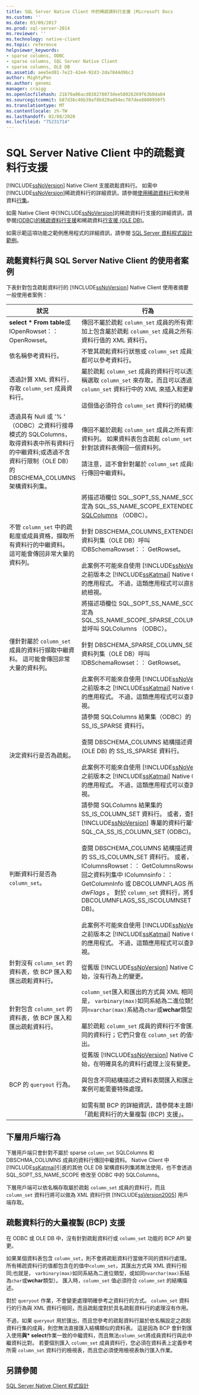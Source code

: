 ```yaml
---
title: SQL Server Native Client 中的稀疏資料行支援 |Microsoft Docs
ms.custom: ''
ms.date: 03/09/2017
ms.prod: sql-server-2014
ms.reviewer: ''
ms.technology: native-client
ms.topic: reference
helpviewer_keywords:
- sparse columns, ODBC
- sparse columns, SQL Server Native Client
- sparse columns, OLE DB
ms.assetid: aee5ed81-7e23-42e4-92d3-2da7844d9bc3
author: MightyPen
ms.author: genemi
manager: craigg
ms.openlocfilehash: 21b79a06acd838278073dee58026269f63b0da04
ms.sourcegitcommit: b87d36c46b39af8b929ad94ec707dee8800950f5
ms.translationtype: MT
ms.contentlocale: zh-TW
ms.lasthandoff: 02/08/2020
ms.locfileid: "75231714"
---
```

# <a name="sparse-columns-support-in-sql-server-native-client"></a>SQL Server Native Client 中的疏鬆資料行支援
  
  [!INCLUDE[ssNoVersion](../../../includes/ssnoversion-md.md)] Native Client 支援疏鬆資料行。 如需中[!INCLUDE[ssNoVersion](../../../includes/ssnoversion-md.md)]稀疏資料行的詳細資訊，請參閱[使用稀疏資料行](../../tables/use-sparse-columns.md)和使用資料[行集](../../tables/use-column-sets.md)。  
  
 如需 Native Client 中[!INCLUDE[ssNoVersion](../../../includes/ssnoversion-md.md)]的稀疏資料行支援的詳細資訊，請參閱[&#40;ODBC&#41;的稀疏資料行支援](../odbc/sparse-columns-support-odbc.md)和稀疏資料[行支援 &#40;OLE DB&#41;](../ole-db/sparse-columns-support-ole-db.md)。  
  
 如需示範這項功能之範例應用程式的詳細資訊，請參閱 [SQL Server 資料程式設計範例](https://msftdpprodsamples.codeplex.com/)。  
  
## <a name="user-scenarios-for-sparse-columns-and-sql-server-native-client"></a>疏鬆資料行與 SQL Server Native Client 的使用者案例  
 下表針對包含疏鬆資料行的 [!INCLUDE[ssNoVersion](../../../includes/ssnoversion-md.md)] Native Client 使用者摘要一般使用者案例：  
  
|狀況|行為|  
|--------------|--------------|  
|**select \* From table**或 IOpenRowset：： OpenRowset。|傳回不屬於疏鬆 `column_set` 成員的所有資料行，加上包含屬於疏鬆 `column_set` 成員之所有非 Null 資料行值的 XML 資料行。|  
|依名稱參考資料行。|不管其疏鬆資料行狀態或 `column_set` 成員資格，都可以參考資料行。|  
|透過計算 XML 資料行，存取 `column_set` 成員資料行。|屬於疏鬆 `column_set` 成員的資料行可以透過依名稱選取 `column_set` 來存取，而且可以透過更新 `column_set` 資料行中的 XML 來插入和更新值。<br /><br /> 這個值必須符合 `column_set` 資料行的結構描述。|  
|透過具有 Null 或 '% ' （ODBC）之資料行搜尋模式的 SQLColumns，取得資料表中所有資料行的中繼資料;或透過不含資料行限制（OLE DB）的 DBSCHEMA_COLUMNS 架構資料列集。|傳回不屬於疏鬆 `column_set` 成員之所有資料行的資料列。 如果資料表包含疏鬆 `column_set`，將會針對該資料表傳回一個資料列。<br /><br /> 請注意，這不會針對屬於 `column_set` 成員的資料行傳回中繼資料。|  
|不管 `column_set` 中的疏鬆度或成員資格，擷取所有資料行的中繼資料。 這可能會傳回非常大量的資料列。|將描述項欄位 SQL_SOPT_SS_NAME_SCOPE 設定為 SQL_SS_NAME_SCOPE_EXTENDED 並呼叫[SQLColumns](../../native-client-odbc-api/sqlcolumns.md) （ODBC）。<br /><br /> 針對 DBSCHEMA_COLUMNS_EXTENDED 架構資料列集（OLE DB）呼叫 IDBSchemaRowset：： GetRowset。<br /><br /> 此案例不可能來自使用 [!INCLUDE[ssNoVersion](../../../includes/ssnoversion-md.md)] 之前版本之 [!INCLUDE[ssKatmai](../../../includes/sskatmai-md.md)] Native Client 的應用程式。 不過，這類應用程式可以直接查詢系統檢視。|  
|僅針對屬於 `column_set` 成員的資料行擷取中繼資料。 這可能會傳回非常大量的資料列。|將描述項欄位 SQL_SOPT_SS_NAME_SCOPE 設定為 SQL_SS_NAME_SCOPE_SPARSE_COLUMN_SET 並呼叫 SQLColumns （ODBC）。<br /><br /> 針對 DBSCHEMA_SPARSE_COLUMN_SET 架構資料列集（OLE DB）呼叫 IDBSchemaRowset：： GetRowset。<br /><br /> 此案例不可能來自使用 [!INCLUDE[ssNoVersion](../../../includes/ssnoversion-md.md)] 之前版本之 [!INCLUDE[ssKatmai](../../../includes/sskatmai-md.md)] Native Client 的應用程式。 不過，這類應用程式可以查詢系統檢視。|  
|決定資料行是否為疏鬆。|請參閱 SQLColumns 結果集（ODBC）的 SS_IS_SPARSE 資料行。<br /><br /> 查閱 DBSCHEMA_COLUMNS 結構描述資料列集 (OLE DB) 的 SS_IS_SPARSE 資料行。<br /><br /> 此案例不可能來自使用 [!INCLUDE[ssNoVersion](../../../includes/ssnoversion-md.md)] 之前版本之 [!INCLUDE[ssKatmai](../../../includes/sskatmai-md.md)] Native Client 的應用程式。 不過，這類應用程式可以查詢系統檢視。|  
|判斷資料行是否為 `column_set`。|請參閱 SQLColumns 結果集的 SS_IS_COLUMN_SET 資料行。 或者，查閱 [!INCLUDE[ssNoVersion](../../../includes/ssnoversion-md.md)] 專屬的資料行屬性 SQL_CA_SS_IS_COLUMN_SET (ODBC)。<br /><br /> 查閱 DBSCHEMA_COLUMNS 結構描述資料列集的 SS_IS_COLUMN_SET 資料行。 或者，請參閱 IColumnsRowset：： GetColumnsRowset 所傳回之資料列集中 IColumnsinfo：： GetColumnInfo 或 DBCOLUMNFLAGS 所傳回的*dwFlags* 。 對於 `column_set` 資料行，將會設定 DBCOLUMNFLAGS_SS_ISCOLUMNSET (OLE DB)。<br /><br /> 此案例不可能來自使用 [!INCLUDE[ssNoVersion](../../../includes/ssnoversion-md.md)] 之前版本之 [!INCLUDE[ssKatmai](../../../includes/sskatmai-md.md)] Native Client 的應用程式。 不過，這類應用程式可以查詢系統檢視。|  
|針對沒有 `column_set` 的資料表，依 BCP 匯入和匯出疏鬆資料行。|從舊版 [!INCLUDE[ssNoVersion](../../../includes/ssnoversion-md.md)] Native Client 開始，沒有行為上的變更。|  
|針對包含 `column_set` 的資料表，依 BCP 匯入和匯出疏鬆資料行。|`column_set`匯入和匯出的方式與 XML 相同;也就是， `varbinary(max)`如同系結為二進位類型，或如同`nvarchar(max)`系結為`char`或**wchar**類型一樣。<br /><br /> 屬於疏鬆 `column_set` 成員的資料行不會匯出為不同的資料行；它們只會在 `column_set` 的值中匯出。|  
|BCP 的 `queryout` 行為。|從舊版 [!INCLUDE[ssNoVersion](../../../includes/ssnoversion-md.md)] Native Client 開始，在明確具名的資料行處理上沒有變更。<br /><br /> 與包含不同結構描述之資料表間匯入和匯出相關的案例可能需要特殊處理。<br /><br /> 如需有關 BCP 的詳細資訊，請參閱本主題稍後的「疏鬆資料行的大量複製 (BCP) 支援」。|  
  
## <a name="down-level-client-behavior"></a>下層用戶端行為  
 下層用戶端只會針對不屬於 sparse `column_set` SQLColumns 和 DBSCHMA_COLUMNS 成員的資料行傳回中繼資料。 Native Client 中[!INCLUDE[ssKatmai](../../../includes/sskatmai-md.md)]引進的其他 OLE DB 架構資料列集將無法使用，也不會透過 SQL_SOPT_SS_NAME_SCOPE 修改至 ODBC 中的 SQLColumns。  
  
 下層用戶端可以依名稱存取屬於疏鬆 `column_set` 成員的資料行，而且 `column_set` 資料行將可以做為 XML 資料行供 [!INCLUDE[ssVersion2005](../../../includes/ssversion2005-md.md)] 用戶端存取。  
  
## <a name="bulk-copy-bcp-support-for-sparse-columns"></a>疏鬆資料行的大量複製 (BCP) 支援  
 在 ODBC 或 OLE DB 中，沒有針對疏鬆資料行或 `column_set` 功能的 BCP API 變更。  
  
 如果某個資料表包含 `column_set`，則不會將疏鬆資料行當做不同的資料行處理。 所有稀疏資料行的值都包含在的值中`column_set`，其匯出方式與 XML 資料行相同;也就是， `varbinary(max)`如同系結為二進位類型，或如同`nvarchar(max)`系結為`char`或**wchar**類型）。 匯入時，`column_set` 值必須符合 `column_set` 的結構描述。  
  
 對於 `queryout` 作業，不會變更處理明確參考之資料行的方式。 
  `column_set` 資料行的行為與 XML 資料行相同，而且疏鬆度對於具名疏鬆資料行的處理沒有作用。  
  
 不過，如果 `queryout` 用於匯出，而且您參考的疏鬆資料行屬於依名稱設定之疏鬆資料行集的成員，則您無法直接匯入結構類似的資料表。 這是因為 BCP 會針對匯入使用**與\* select**作業一致的中繼資料，而且無法`column_set`將成員資料行與此中繼資料比對。 若要個別匯入 `column_set` 成員資料行，您必須在資料表上定義參考所需 `column_set` 資料行的檢視表，而且您必須使用檢視表執行匯入作業。  
  
## <a name="see-also"></a>另請參閱  
 [SQL Server Native Client 程式設計](../sql-server-native-client-programming.md)  
  
